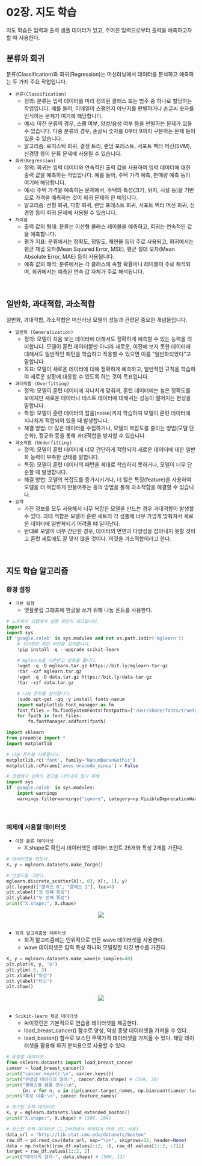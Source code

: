 # 02장. 지도 학습

지도 학습은 입력과 출력 샘플 데이터가 있고, 주어진 입력으로부터 출력을 예측하고자 할 때 사용한다.  

## 분류와 회귀

분류(Classification)와 회귀(Regression)는 머신러닝에서 데이터를 분석하고 예측하는 두 가지 주요 작업입니다.  

 - `분류(Classification)`
    - 정의: 분류는 입력 데이터를 미리 정의된 클래스 또는 범주 중 하나로 할당하는 작업입니다. 예를 들어, 이메일이 스팸인지 아닌지를 판별하거나 손글씨 숫자를 인식하는 문제가 여기에 해당합니다.
    - 예시: 이진 분류의 경우, 스팸 여부, 양성/음성 여부 등을 판별하는 문제가 있을 수 있습니다. 다중 분류의 경우, 손글씨 숫자를 0부터 9까지 구분하는 문제 등이 있을 수 있습니다.
    - 알고리즘: 로지스틱 회귀, 결정 트리, 랜덤 포레스트, 서포트 벡터 머신(SVM), 신경망 등이 분류 문제에 사용될 수 있습니다.
 - `회귀(Regression)`
    - 정의: 회귀는 입력 데이터와 연속적인 출력 값을 사용하여 입력 데이터에 대한 출력 값을 예측하는 작업입니다. 예를 들어, 주택 가격 예측, 판매량 예측 등이 여기에 해당합니다.
    - 예시: 주택 가격을 예측하는 문제에서, 주택의 특성(크기, 위치, 시설 등)을 기반으로 가격을 예측하는 것이 회귀 문제의 한 예입니다.
    - 알고리즘: 선형 회귀, 다항 회귀, 랜덤 포레스트 회귀, 서포트 벡터 머신 회귀, 신경망 등이 회귀 문제에 사용될 수 있습니다.
 - `차이점`
    - 출력 값의 형태: 분류는 이산형 클래스 레이블을 예측하고, 회귀는 연속적인 값을 예측합니다.
    - 평가 지표: 분류에서는 정확도, 정밀도, 재현율 등이 주로 사용되고, 회귀에서는 평균 제곱 오차(Mean Squared Error, MSE), 평균 절대 오차(Mean Absolute Error, MAE) 등이 사용됩니다.
    - 예측 값의 해석: 분류에서는 각 클래스에 속할 확률이나 레이블이 주로 해석되며, 회귀에서는 예측된 연속 값 자체가 주로 해석됩니다.

<br/>

## 일반화, 과대적합, 과소적합

일반화, 과대적합, 과소적합은 머신러닝 모델의 성능과 관련된 중요한 개념들입니다.  

 - `일반화 (Generalization)`
    - 정의: 모델이 처음 보는 데이터에 대해서도 정확하게 예측할 수 있는 능력을 의미합니다. 모델이 훈련 데이터뿐만 아니라 새로운, 이전에 보지 못한 데이터에 대해서도 일반적인 패턴을 학습하고 적용할 수 있으면 이를 "일반화되었다"고 말합니다.
    - 목표: 모델이 새로운 데이터에 대해 정확하게 예측하고, 일반적인 규칙을 학습하여 새로운 상황에 대응할 수 있도록 하는 것이 목표입니다.
 - `과대적합 (Overfitting)`
    - 정의: 모델이 훈련 데이터에 지나치게 맞춰져, 훈련 데이터에는 높은 정확도를 보이지만 새로운 데이터나 테스트 데이터에 대해서는 성능이 떨어지는 현상을 말합니다.
    - 특징: 모델이 훈련 데이터의 잡음(noise)까지 학습하여 모델이 훈련 데이터에 지나치게 적합되어 있을 때 발생합니다.
    - 해결 방법: 더 많은 데이터를 수집하거나, 모델의 복잡도를 줄이는 방법(모델 단순화), 정규화 등을 통해 과대적합을 방지할 수 있습니다.
 - `과소적합 (Underfitting)`
    - 정의: 모델이 훈련 데이터에 너무 간단하게 적합되어 새로운 데이터에 대한 일반화 능력이 부족한 상태를 말합니다.
    - 특징: 모델이 훈련 데이터의 패턴을 제대로 학습하지 못하거나, 모델이 너무 단순할 때 발생합니다.
    - 해결 방법: 모델의 복잡도를 증가시키거나, 더 많은 특징(feature)을 사용하여 모델을 더 복잡하게 만들어주는 등의 방법을 통해 과소적합을 해결할 수 있습니다.
 - `요약`
    - 가진 정보를 모두 사용해서 너무 복잡한 모델을 만드는 경우 과대적합이 발생할 수 있다. 과대 적합은 모델이 훈련 세트의 각 샘플에 너무 가깝게 맞춰져서 새로운 데이터에 일반화되기 어려울 떄 일어난다.
    - 반대로 모델이 너무 간단한 경우, 데이터의 면면과 다양성을 잡아내지 못할 것이고 훈련 세트에도 잘 맞지 않을 것이다. 이것을 과소적합이라고 한다.

<br/>

## 지도 학습 알고리즘

### 환경 설정

 - `기본 설정`
    - 맷플롯립 그래프에 한글을 쓰기 위해 나눔 폰트를 사용한다.
```python
# 노트북이 코랩에서 실행 중인지 체크합니다.
import os
import sys
if 'google.colab' in sys.modules and not os.path.isdir('mglearn'):
    # 사이킷런 최신 버전을 설치합니다.
    !pip install -q --upgrade scikit-learn

    # mglearn을 다운받고 압축을 풉니다.
    !wget -q -O mglearn.tar.gz https://bit.ly/mglearn-tar-gz
    !tar -xzf mglearn.tar.gz
    !wget -q -O data.tar.gz https://bit.ly/data-tar-gz
    !tar -xzf data.tar.gz

    # 나눔 폰트를 설치합니다.
    !sudo apt-get -qq -y install fonts-nanum
    import matplotlib.font_manager as fm
    font_files = fm.findSystemFonts(fontpaths=['/usr/share/fonts/truetype/nanum'])
    for fpath in font_files:
        fm.fontManager.addfont(fpath)
```
```python
import sklearn
from preamble import *
import matplotlib

# 나눔 폰트를 사용합니다.
matplotlib.rc('font', family='NanumBarunGothic')
matplotlib.rcParams['axes.unicode_minus'] = False

# 코랩에서 넘파이 경고를 나타내지 않기 위해
import sys
if 'google.colab' in sys.modules:
    import warnings
    warnings.filterwarnings("ignore", category=np.VisibleDeprecationWarning)
```

<br/>

### 예제에 사용할 데이터셋

 - `이진 분류 데이터셋`
    - X.shape로 확인시 데이터셋은 데이터 포인트 26개와 특성 2개를 가진다.
```python
# 데이터셋을 만든다.
X, y = mglearn.datasets.make_forge()

# 산점도를 그린다.
mglearn.discrete_scatter(X[:, 0], X[:, 1], y)
plt.legend(["클래스 0", "클래스 1"], loc=4)
plt.xlabel("첫 번쨰 특성")
plt.ylabel("두 번째 특성")
print("X.shape:", X.shape)
```

<div align="center">
    <img src="./images/dataset_forge.PNG">
</div>
<br/>


 - `회귀 알고리즘용 데이터셋`
    - 회귀 알고리즘에는 인위적으로 만든 wave 데이터셋을 사용한다.
    - wave 데이터셋은 입력 특성 하나와 모델링할 타깃 변수를 가진다.
```python
X, y = mglearn.datasets.make_wave(n_samples=40)
plt.plot(X, y, 'o')
plt.ylim(-3, 3)
plt.xlabel("특성")
plt.ylabel("타깃")
plt.show()
```

<div align="center">
    <img src="./images/dataset_wave.PNG">
</div>
<br/>

 - `Scikit-learn 제공 데이터셋`
    - 싸이킷런은 기본적으로 연습용 데이터셋을 제공한다.
    - load_breast_cancer() 함수로 양성, 악성 종양 데이터셋을 가져올 수 있다.
    - load_boston() 함수로 보스턴 주택가격 데이터셋을 가져올 수 있다. 해당 데이터셋을 활용해 회귀 분석용으로 사용할 수 있다.
```python
# 유방암 데이터셋
from sklearn.datasets import load_breast_cancer
cancer = load_breast_cancer()
print("cancer.keys():\n", cancer.keys())
print("유방암 데이터의 형태:", cancer.data.shape) # (569, 30)
print("클래스별 샘플 갯수:\n",
      {n: v for n, v in zip(cancer.target_names, np.bincount(cancer.target))}) # malignant: 212, benign: 357
print("특성 이름:\n", cancer.feature_names)

# 보스턴 주택 데이터셋
X, y = mglearn.datasets.load_extended_boston()
print("X.shape:", X.shape) # (506, 104)

# 보스턴 주택 데이터셋 (1.2버전에서 삭제되어 아래 코드 사용)
data_url = "http://lib.stat.cmu.edu/datasets/boston"
raw_df = pd.read_csv(data_url, sep="\s+", skiprows=22, header=None)
data = np.hstack([raw_df.values[::2, :], raw_df.values[1::2, :2]])
target = raw_df.values[1::2, 2]
print("데이터의 형태:", data.shape) # (506, 13)
```

